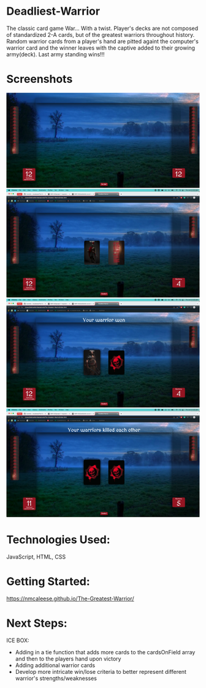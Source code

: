 # Deadliest-Warrior

The classic card game War... With a twist. Player's decks are not composed of standardized 2-A cards, but of the greatest warriors throughout history. Random warrior cards from a player's hand are pitted againt the computer's warrior card and the winner leaves with the captive added to their growing army(deck). Last army standing wins!!!

# Screenshots

![alt text](./images/screenshot-1.png "screenshot 1")
![alt text](./images/screenshot-2.png "screenshot 2")
![alt text](./images/screenshot-3.png "screenshot 3")
![alt text](./images/screenshot-4.png "screenshot 4")

# Technologies Used:

JavaScript, HTML, CSS

# Getting Started:

https://nmcaleese.github.io/The-Greatest-Warrior/
# Next Steps:

ICE BOX:

- Adding in a tie function that adds more cards to the cardsOnField array and then to the players hand upon victory
- Adding additional warrior cards
- Develop more intricate win/lose criteria to better represent different warrior's strengths/weaknesses
